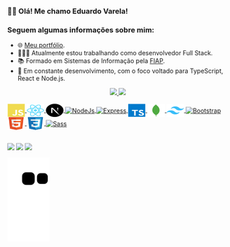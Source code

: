 ### 🖐🏽 Olá! Me chamo Eduardo Varela!
### Seguem algumas informações sobre mim:
- 🌐 [Meu portfólio](https://evsdeveloper.vercel.app/).
- 👨🏽‍💻 Atualmente estou trabalhando como desenvolvedor Full Stack.
- 📚 Formado em Sistemas de Informação pela [FIAP](https://www.fiap.com.br/).
- 🎯 Em constante desenvolvimento, com o foco voltado para TypeScript, React e Node.js.


<div align="center">
  <a href="https://github.com/eduardovsousa">
  <img height="180em" src="https://github-readme-stats.vercel.app/api?username=eduardovsousa&show_icons=true&theme=dark&count_private=true"/>
  <img height="180em" src="https://github-readme-stats.vercel.app/api/top-langs/?username=eduardovsousa&layout=compact&langs_count=7&theme=dark"/>
</div>


<div style="display: inline_block"><br>
  <img align="center" alt="Js" height="30" width="40" src="https://raw.githubusercontent.com/devicons/devicon/master/icons/javascript/javascript-plain.svg">
  <img align="center" alt="React" height="30" width="40" src="https://raw.githubusercontent.com/devicons/devicon/master/icons/react/react-original.svg">
  <img align="center" alt="Nextjs" height="30" width="40" src="https://raw.githubusercontent.com/devicons/devicon/master/icons/nextjs/nextjs-original.svg" />
  <img align="center" alt="NodeJs" height="30" width="40" src="https://cdn.jsdelivr.net/gh/devicons/devicon/icons/nodejs/nodejs-original.svg" />
  <img align="center" alt="Express" height="30" width="40" src="https://cdn.jsdelivr.net/gh/devicons/devicon/icons/express/express-original.svg" />
  <img align="center" alt="Ts" height="30" width="40" src="https://raw.githubusercontent.com/devicons/devicon/master/icons/typescript/typescript-plain.svg">
  <img align="center" alt="Mongodb" height="30" width="40" src="https://raw.githubusercontent.com/devicons/devicon/master/icons/mongodb/mongodb-plain.svg" />
  <img align="center" alt="Tailwindcss" height="30" width="40" src="https://raw.githubusercontent.com/devicons/devicon/master/icons/tailwindcss/tailwindcss-plain.svg">
  <img align="center" alt="Bootstrap" height="30" width="40"  src="https://cdn.jsdelivr.net/gh/devicons/devicon/icons/bootstrap/bootstrap-original.svg" />
  <img align="center" alt="HTML" height="30" width="40" src="https://raw.githubusercontent.com/devicons/devicon/master/icons/html5/html5-original.svg">
  <img align="center" alt="CSS" height="30" width="40" src="https://raw.githubusercontent.com/devicons/devicon/master/icons/css3/css3-original.svg">
  <img align="center" alt="Sass" height="30" width="40" src="https://cdn.jsdelivr.net/gh/devicons/devicon/icons/sass/sass-original.svg" />
          

</div>
  
  ##
 
<div> 
  <a href="https://www.linkedin.com/in/eduardovsousa" target="_blank"><img src="https://img.shields.io/badge/-LinkedIn-%230077B5?style=for-the-badge&logo=linkedin&logoColor=white" target="_blank"></a> 
  <a href = "mailto:eduardo.varela@outlook.com.br"><img src="https://img.shields.io/badge/-Gmail-%23333?style=for-the-badge&logo=gmail&logoColor=white" target="_blank"></a>
    <a href="https://instagram.com/dusousa_" target="_blank"><img src="https://img.shields.io/badge/-Instagram-%23E4405F?style=for-the-badge&logo=instagram&logoColor=white" target="_blank"></a>

 
  ![Snake animation](https://github.com/eduardovsousa/eduardovsousa/blob/output/github-contribution-grid-snake.svg)
 
</div>
